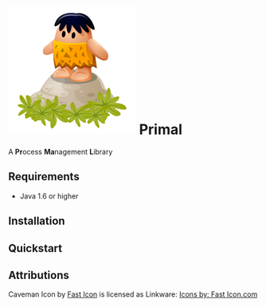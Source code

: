 # ![Caveman icon](icon.png) Primal

A **Pr**ocess **Ma**nagement **L**ibrary

## Requirements

- Java 1.6 or higher

## Installation

## Quickstart

## Attributions
Caveman Icon by [Fast Icon](http://www.iconarchive.com/show/dino-icons-by-fasticon/Caveman-rock-2-icon.html) 
is licensed as Linkware: [Icons by: Fast Icon.com](http://www.fasticon.com/)


